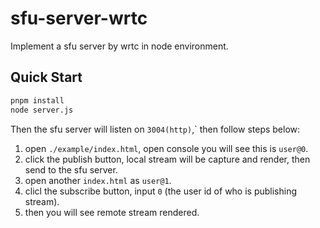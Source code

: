 # sfu-server-wrtc

Implement a sfu server by wrtc in node environment.

## Quick Start

```bash
pnpm install
node server.js
```

Then the sfu server will listen on `3004(http)`,` then follow steps below:

1. open `./example/index.html`, open console you will see this is `user@0`.
2. click the publish button, local stream will be capture and render, then send to the sfu server.
3. open another `index.html` as `user@1`.
4. clicl the subscribe button, input `0` (the user id of who is publishing stream).
5. then you will see remote stream rendered.